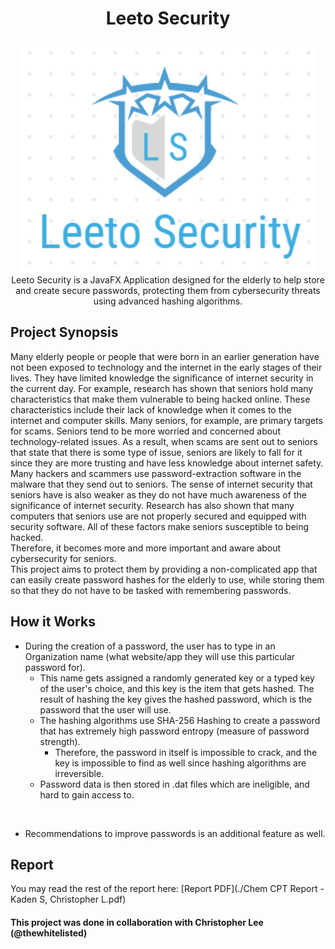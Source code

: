 <h1 align= "center">Leeto Security</h1>

<div align="center">
  <img src="./src/leetosecuritylogo.png">
</div>

<div align="center">
  Leeto Security is a JavaFX Application designed for the elderly to help store and create secure passwords, protecting them from cybersecurity threats using advanced hashing algorithms.
</div>

## Project Synopsis
Many elderly people or people that were born in an earlier generation have not been exposed to technology and the internet in the early stages of their lives. They have limited knowledge the significance of internet security in the current day. For example, research has shown that seniors hold many characteristics that make them vulnerable to being hacked online. These characteristics include their lack of knowledge when it comes to the internet and computer skills. Many seniors, for example, are primary targets for scams. Seniors tend to be more worried and concerned about technology-related issues. As a result, when scams are sent out to seniors that state that there is some type of issue, seniors are likely to fall for it since they are more trusting and have less knowledge about internet safety. Many hackers and scammers use password-extraction software in the malware that they send out to seniors. The sense of internet security that seniors have is also weaker as they do not have much awareness of the significance of internet security. Research has also shown that many computers that seniors use are not properly secured and equipped with security software. All of these factors make seniors susceptible to being hacked. 
<br>
Therefore, it becomes more and more important and aware about cybersecurity for seniors. <br>
This project aims to protect them by providing a non-complicated app that can easily create password hashes for the elderly to use, while storing them so that they do not have to be tasked with remembering passwords.

## How it Works
- During the creation of a password, the user has to type in an Organization name (what website/app they will use this particular password for).
  - This name gets assigned a randomly generated key or a typed key of the user's choice, and this key is the item that gets hashed. The result of hashing the key gives the hashed password, which is the password that the user will use.
  - The hashing algorithms use SHA-256 Hashing to create a password that has extremely high password entropy (measure of password strength).
    - Therefore, the password in itself is impossible to crack, and the key is impossible to find as well since hashing algorithms are irreversible.
  - Password data is then stored in .dat files which are ineligible, and hard to gain access to.
<br>

- Recommendations to improve passwords is an additional feature as well.

## Report
You may read the rest of the report here:
[Report PDF](./Chem CPT Report - Kaden S, Christopher L.pdf)

#### This project was done in collaboration with Christopher Lee (@thewhitelisted)
 

